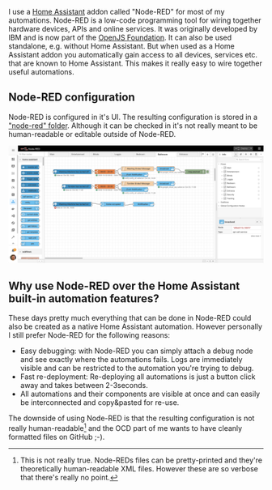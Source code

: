 I use a [Home Assistant](/software/home-assistant/) addon called "Node-RED" for most of my automations. Node-RED is a low-code programming tool for wiring together hardware devices, APIs and online services. It was originally developed by IBM and is now part of the [OpenJS Foundation](https://nodered.org/). It can also be used standalone, e.g. without Home Assistant. But when used as a Home Assistant addon you automatically gain access to all devices, services etc. that are known to Home Assistant. This makes it really easy to wire together useful automations.

## Node-RED configuration
Node-RED is configured in it's UI. The resulting configuration is stored in a ["node-red" folder](https://github.com/aerobless/home-assistant-configuration/tree/master/node-red). Although it can be checked in it's not really meant to be human-readable or editable outside of Node-RED.

![Node-RED overview](node-red-overview.png)


## Why use Node-RED over the Home Assistant built-in automation features?
These days pretty much everything that can be done in Node-RED could also be created as a native Home Assistant automation. However personally I still prefer Node-RED for the following reasons:

+ Easy debugging: with Node-RED you can simply attach a debug node and see exactly where the automations fails. Logs are immediately visible and can be restricted to the automation you're trying to debug.
+ Fast re-deployment: Re-deploying all automations is just a button click away and takes between 2-3seconds.
+ All automations and their components are visible at once and can easily be interconnected and copy&pasted for re-use.

The downside of using Node-RED is that the resulting configuration is not really human-readable[^1] and the OCD part of me wants to have cleanly formatted files on GitHub ;-).

[^1]: This is not really true. Node-REDs files can be pretty-printed and they're theoretically human-readable XML files. However these are so verbose that there's really no point.